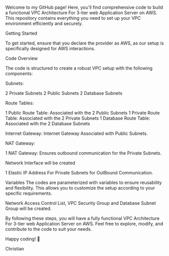 Welcome to my GitHub page! Here, you'll find comprehensive code to build a functional VPC Architecture For 3-tier web Application Server on AWS. This repository contains everything you need to set up your VPC environment efficiently and securely.

Getting Started

To get started, ensure that you declare the provider as AWS, as our setup is specifically designed for AWS interactions.

Code Overview

The code is structured to create a robust VPC setup with the following components:

Subnets:

2 Private Subnets
2 Public Subnets
2 Database Subnets

Route Tables:

1 Public Route Table: Associated with the 2 Public Subnets
1 Private Route Table: Associated with the 2 Private Subnets
1 Database Route Table: Associated with the 2 Database Subnets

Internet Gateway:
Internet Gateway Associated with Public Subnets.

NAT Gateway:

1 NAT Gateway: Ensures outbound communication for the Private Subnets.

Network Interface will be created

1 Elastic IP Address For Private Subnets for OutBound Communication.

Variables
The codes are parameterized with variables to ensure reusability and flexibility. This allows you to customize the setup according to your specific requirements.


Network Access Control List, VPC Security Group and Database Subnet Group will be created. 


By following these steps, you will have a fully functional VPC Architecture For 3-tier web Application Server on AWS. Feel free to explore, modify, and contribute to the code to suit your needs.


Happy coding! 🚀

Christian
